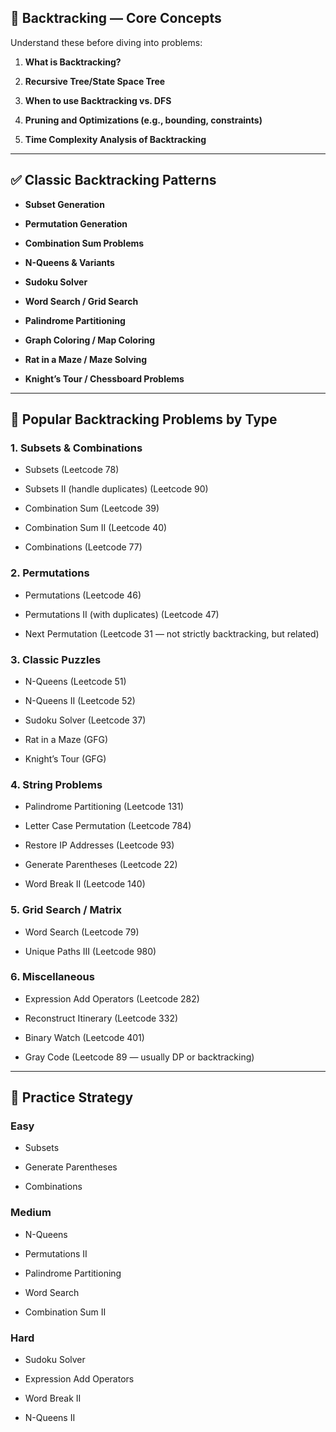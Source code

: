## 🔁 Backtracking — Core Concepts

Understand these before diving into problems:

1. **What is Backtracking?**
    
2. **Recursive Tree/State Space Tree**
    
3. **When to use Backtracking vs. DFS**
    
4. **Pruning and Optimizations (e.g., bounding, constraints)**
    
5. **Time Complexity Analysis of Backtracking**
    

---

## ✅ Classic Backtracking Patterns

- **Subset Generation**
    
- **Permutation Generation**
    
- **Combination Sum Problems**
    
- **N-Queens & Variants**
    
- **Sudoku Solver**
    
- **Word Search / Grid Search**
    
- **Palindrome Partitioning**
    
- **Graph Coloring / Map Coloring**
    
- **Rat in a Maze / Maze Solving**
    
- **Knight’s Tour / Chessboard Problems**
    

---

## 🧩 Popular Backtracking Problems by Type

### 1. **Subsets & Combinations**

-  Subsets (Leetcode 78)
    
-  Subsets II (handle duplicates) (Leetcode 90)
    
-  Combination Sum (Leetcode 39)
    
-  Combination Sum II (Leetcode 40)
    
-  Combinations (Leetcode 77)
    

### 2. **Permutations**

-  Permutations (Leetcode 46)
    
-  Permutations II (with duplicates) (Leetcode 47)
    
-  Next Permutation (Leetcode 31 — not strictly backtracking, but related)
    

### 3. **Classic Puzzles**

-  N-Queens (Leetcode 51)
    
-  N-Queens II (Leetcode 52)
    
-  Sudoku Solver (Leetcode 37)
    
-  Rat in a Maze (GFG)
    
-  Knight’s Tour (GFG)
    

### 4. **String Problems**

-  Palindrome Partitioning (Leetcode 131)
    
-  Letter Case Permutation (Leetcode 784)
    
-  Restore IP Addresses (Leetcode 93)
    
-  Generate Parentheses (Leetcode 22)
    
-  Word Break II (Leetcode 140)
    

### 5. **Grid Search / Matrix**

-  Word Search (Leetcode 79)
    
-  Unique Paths III (Leetcode 980)
    

### 6. **Miscellaneous**

-  Expression Add Operators (Leetcode 282)
    
-  Reconstruct Itinerary (Leetcode 332)
    
-  Binary Watch (Leetcode 401)
    
-  Gray Code (Leetcode 89 — usually DP or backtracking)
    

---

## 🧠 Practice Strategy

### Easy

- Subsets
    
- Generate Parentheses
    
- Combinations
    

### Medium

- N-Queens
    
- Permutations II
    
- Palindrome Partitioning
    
- Word Search
    
- Combination Sum II
    

### Hard

- Sudoku Solver
    
- Expression Add Operators
    
- Word Break II
    
- N-Queens II